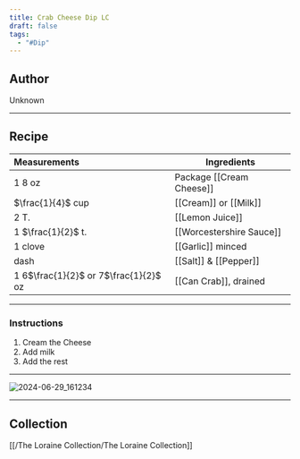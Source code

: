```yaml
---
title: Crab Cheese Dip LC
draft: false
tags:
  - "#Dip"
---
```

## Author
Unknown
___
## Recipe

| Measurements                          | Ingredients              |
| :------------------------------------ | ------------------------ |
| 1 8 oz                                | Package [[Cream Cheese]] |
| $\frac{1}{4}$ cup                     | [[Cream]] or [[Milk]]    |
| 2 T.                                  | [[Lemon Juice]]          |
| 1 $\frac{1}{2}$ t.                    | [[Worcestershire Sauce]] |
| 1 clove                               | [[Garlic]] minced        |
| dash                                  | [[Salt]] & [[Pepper]]    |
| 1 6$\frac{1}{2}$ or 7$\frac{1}{2}$ oz | [[Can Crab]], drained    |
___
### Instructions
1. Cream the Cheese
2. Add milk
3. Add the rest

___
![2024-06-29_161234](/The%20Loraine%20Collection/Dips/Assets/Handwritten_2024-06-29_161234.jpg)

___
## Collection
[[/The Loraine Collection/The Loraine Collection]]